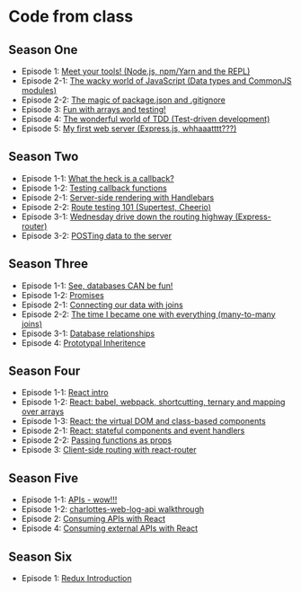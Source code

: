 # Code from class

## Season One
* Episode 1: [Meet your tools! (Node.js, npm/Yarn and the REPL)](S01E01)
* Episode 2-1: [The wacky world of JavaScript (Data types and CommonJS modules)](S01E02-1)
* Episode 2-2: [The magic of package.json and .gitignore](S01E02-2)
* Episode 3: [Fun with arrays and testing!](S01E03)
* Episode 4: [The wonderful world of TDD (Test-driven development)](S01E04)
* Episode 5: [My first web server (Express.js, whhaaatttt???)](S01E05)

## Season Two
* Episode 1-1: [What the heck is a callback?](S02E01-1)
* Episode 1-2: [Testing callback functions](S02E01-2)
* Episode 2-1: [Server-side rendering with Handlebars](S02E02-1)
* Episode 2-2: [Route testing 101 (Supertest, Cheerio)](S02E02-2)
* Episode 3-1: [Wednesday drive down the routing highway (Express-router)](S02E03-1)
* Episode 3-2: [POSTing data to the server](S02E03-2)

## Season Three
* Episode 1-1: [See, databases CAN be fun!](S03E01-1)
* Episode 1-2: [Promises](S03E01-2)
* Episode 2-1: [Connecting our data with joins](S03E02-1)
* Episode 2-2: [The time I became one with everything (many-to-many joins)](S03E02-2)
* Episode 3-1: [Database relationships](S03E03-1)
* Episode 4: [Prototypal Inheritence](S03E04)

## Season Four
* Episode 1-1: [React intro](S04E01-1)
* Episode 1-2: [React: babel, webpack, shortcutting, ternary and mapping over arrays](S04E01-2)
* Episode 1-3: [React: the virtual DOM and class-based components](S04E01-3)
* Episode 2-1: [React: stateful components and event handlers](S04E02-1)
* Episode 2-2: [Passing functions as props](S04E02-2)
* Episode 3: [Client-side routing with react-router](S04E03)

## Season Five
* Episode 1-1: [APIs - wow!!!](S05E01-1)
* Episode 1-2: [charlottes-web-log-api walkthrough](S05E01-2)
* Episode 2: [Consuming APIs with React](S05E02)
* Episode 4: [Consuming external APIs with React](S05E04)

## Season Six
* Episode 1: [Redux Introduction](S06E01)
